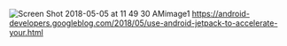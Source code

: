 ![Screen Shot 2018-05-05 at 11 49 30 AMimage1](https://user-images.githubusercontent.com/57291261/99820276-e2c9e080-2b93-11eb-80c3-5ba166243996.png)
https://android-developers.googleblog.com/2018/05/use-android-jetpack-to-accelerate-your.html
